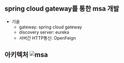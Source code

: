 
## spring cloud gateway를 통한 msa 개발

* 기술
  * gateway: spring cloud gateway
  * discovery server: eureka
  * 서버간 HTTP통신: OpenFeign

## 아키텍처 ![msa](https://user-images.githubusercontent.com/85045177/216800464-7fbdfdac-3bbd-4529-871b-9686b25006ba.png)


